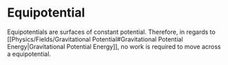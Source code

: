 # Equipotential
Equipotentials are surfaces of constant potential. Therefore, in regards to [[Physics/Fields/Gravitational Potential#Gravitational Potential Energy|Gravitational Potential Energy]], no work is required to move across a equipotential.